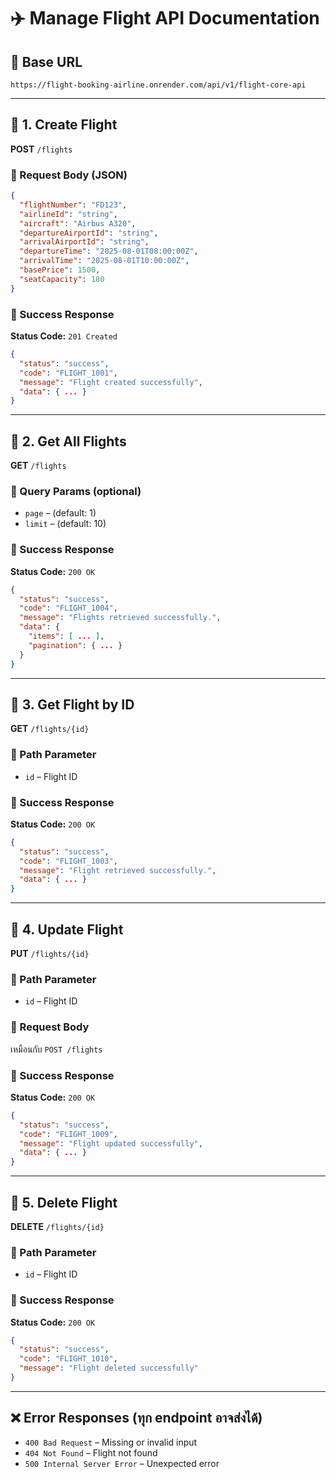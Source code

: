 # ✈️ Manage Flight API Documentation

## 🧾 Base URL  
`https://flight-booking-airline.onrender.com/api/v1/flight-core-api`

---

## 📌 1. Create Flight  
**POST** `/flights`

### 🔸 Request Body (JSON)
```json
{
  "flightNumber": "FD123",
  "airlineId": "string",
  "aircraft": "Airbus A320",
  "departureAirportId": "string",
  "arrivalAirportId": "string",
  "departureTime": "2025-08-01T08:00:00Z",
  "arrivalTime": "2025-08-01T10:00:00Z",
  "basePrice": 1500,
  "seatCapacity": 180
}
```

### 🔸 Success Response
**Status Code:** `201 Created`  
```json
{
  "status": "success",
  "code": "FLIGHT_1001",
  "message": "Flight created successfully",
  "data": { ... }
}
```

---

## 📌 2. Get All Flights  
**GET** `/flights`

### 🔸 Query Params (optional)
- `page` – (default: 1)
- `limit` – (default: 10)

### 🔸 Success Response
**Status Code:** `200 OK`  
```json
{
  "status": "success",
  "code": "FLIGHT_1004",
  "message": "Flights retrieved successfully.",
  "data": {
    "items": [ ... ],
    "pagination": { ... }
  }
}
```

---

## 📌 3. Get Flight by ID  
**GET** `/flights/{id}`

### 🔸 Path Parameter
- `id` – Flight ID

### 🔸 Success Response
**Status Code:** `200 OK`  
```json
{
  "status": "success",
  "code": "FLIGHT_1003",
  "message": "Flight retrieved successfully.",
  "data": { ... }
}
```

---

## 📌 4. Update Flight  
**PUT** `/flights/{id}`

### 🔸 Path Parameter
- `id` – Flight ID

### 🔸 Request Body
เหมือนกับ `POST /flights`

### 🔸 Success Response
**Status Code:** `200 OK`  
```json
{
  "status": "success",
  "code": "FLIGHT_1009",
  "message": "Flight updated successfully",
  "data": { ... }
}
```

---

## 📌 5. Delete Flight  
**DELETE** `/flights/{id}`

### 🔸 Path Parameter
- `id` – Flight ID

### 🔸 Success Response
**Status Code:** `200 OK`  
```json
{
  "status": "success",
  "code": "FLIGHT_1010",
  "message": "Flight deleted successfully"
}
```

---

## ❌ Error Responses (ทุก endpoint อาจส่งได้)
- `400 Bad Request` – Missing or invalid input
- `404 Not Found` – Flight not found
- `500 Internal Server Error` – Unexpected error
